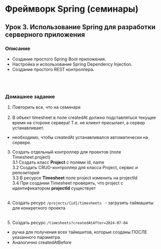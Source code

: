 # Фреймворк Spring (семинары)
## Урок 3. Использование Spring для разработки серверного приложения

### Описание
- Создание простого Spring Boot приложения.
- Настройка и использование Spring Dependency Injection.
- Создание простого REST контроллера.

<br><br>

### Домашнее задание


1. Повторить все, что на семинаре<br><br>
2. В объект timesheet в поле createdAt должно подставляться текущее время на стороне сервера!
Т.е. не клиент присылает, а сервер устанавливает.<br>
- необходимо, чтобы createdAt устанавливался автоматически на сервере.
3. Создать отдельный контроллер для проектов (поле Timesheet.project)<br>
3.1 Создать класс **Project** с полями id, name<br>
3.2 Создать CRUD-контроллер для класса Project, сервис и репозиторий<br>
3.3 В ресурсе **Timesheet** поле project изменить на projectId<br>
3.4 При создании Timesheet проверять, что project с идентификатором **projectId** существует<br><br>

4. Создать ресурс 
```/projects/{id}/timesheets ``` - загрузить таймашиты для конкретного проекта<br><br>
5. Создать ресурс ```/timesheets?createdAtAfter=2024-07-04```<br>
- ручка для получения всех таймшитов, которые созданы ПОСЛЕ указанного параметра.<br>
- Аналогично createdAtBefore<br>


